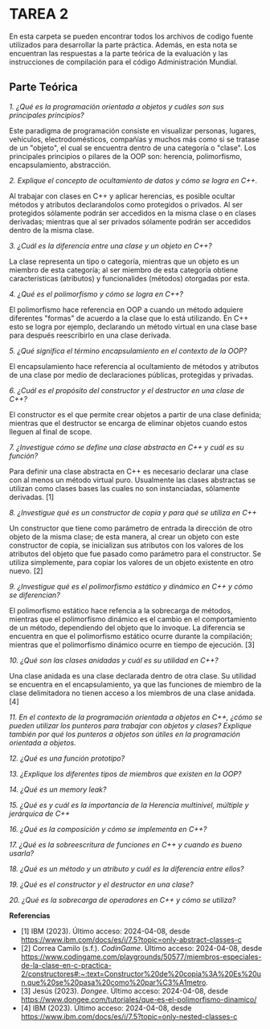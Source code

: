 # TAREA 2

En esta carpeta se pueden encontrar todos los archivos de codigo fuente utilizados para desarrollar la parte práctica. Además, en esta nota se encuentran las respuestas a la parte teórica de la evaluación y las instrucciones de compilación para el código Administración Mundial.

## Parte Teórica

*1. ¿Qué es la programación orientada a objetos y cuáles son sus principales principios?*

Este paradigma de programación consiste en visualizar personas, lugares, vehículos, electrodomésticos, compañías y muchos más como si se tratase de un "objeto", el cual se encuentra dentro de una categoría o "clase". Los principales principios o pilares de la OOP son: herencia, polimorfismo, encapsulamiento, abstracción.

*2. Explique el concepto de ocultamiento de datos y cómo se logra en C++.*

Al trabajar con clases en C++ y aplicar herencias, es posible ocultar métodos y atributos declarandolos como protegidos o privados. Al ser protegidos sólamente podrán ser accedidos en la misma clase o en clases derivadas; mientras que al ser privados sólamente podrán ser accedidos dentro de la misma clase.

*3. ¿Cuál es la diferencia entre una clase y un objeto en C++?*

La clase representa un tipo o categoría, mientras que un objeto es un miembro de esta categoría; al ser miembro de esta categoría obtiene características (atributos) y funcionalides (métodos) otorgadas por esta.

*4. ¿Qué es el polimorfismo y cómo se logra en C++?*

El polimorfismo hace referencia en OOP a cuando un método adquiere diferentes "formas" de acuerdo a la clase que lo está utilizando. En C++ esto se logra por ejemplo, declarando un método virtual en una clase base para después reescribirlo en una clase derivada.

*5. ¿Qué significa el término encapsulamiento en el contexto de la OOP?*

El encapsulamiento hace referencia al ocultamiento de métodos y atributos de una clase por medio de declaraciones públicas, protegidas y privadas.

*6. ¿Cuál es el propósito del constructor y el destructor en una clase de C++?*

El constructor es el que permite crear objetos a partir de una clase definida; mientras que el destructor se encarga de eliminar objetos cuando estos lleguen al final de scope.

*7. ¿Investigue cómo se define una clase abstracta en C++ y cuál es su función?*

Para definir una clase abstracta en C++ es necesario declarar una clase con al menos un método virtual puro. Usualmente las clases abstractas se utilizan como clases bases las cuales no son instanciadas, sólamente derivadas. [1]

*8. ¿Investigue qué es un constructor de copia y para qué se utiliza en C++*

Un constructor que tiene como parámetro de entrada la dirección de otro objeto de la misma clase; de esta manera, al crear un objeto con este constructor de copia, se inicializan sus atributos con los valores de los atributos del objeto que fue pasado como parámetro para el constructor. Se utiliza simplemente, para copiar los valores de un objeto existente en otro nuevo. [2]


*9. ¿Investigue qué es el polimorfismo estático y dinámico en C++ y cómo se diferencian?*

El polimorfismo estático hace refencia a la sobrecarga de métodos, mientras que el polimorfismo dinámico es el cambio en el comportamiento de un método, dependiendo del objeto que lo invoque. La diferencia se encuentra en que el polimorfismo estático ocurre durante la compilación; mientras que el polimorfismo dinámico ocurre en tiempo de ejecución. [3]

*10. ¿Qué son las clases anidadas y cuál es su utilidad en C++?*

Una clase anidada es una clase declarada dentro de otra clase. Su utilidad se encuentra en el encapsulamiento, ya que las funciones de miembro de la clase delimitadora no tienen acceso a los miembros de una clase anidada. [4]

*11. En el contexto de la programación orientada a objetos en C++, ¿cómo se pueden utilizar los punteros para trabajar con objetos y clases? Explique también por qué los punteros a objetos son útiles en la programación orientada a objetos.*



*12. ¿Qué es una función prototipo?*

*13. ¿Explique los diferentes tipos de miembros que existen en la OOP?*

*14. ¿Qué es un memory leak?*

*15. ¿Qué es y cuál es la importancia de la Herencia multinivel, múltiple y jerárquica de C++*

*16. ¿Qué es la composición y cómo se implementa en C++?*

*17. ¿Qué es la sobreescritura de funciones en C++ y cuando es bueno usarla?*

*18. ¿Qué es un método y un atributo y cuál es la diferencia entre ellos?*

*19. ¿Qué es el constructor y el destructor en una clase?*

*20. ¿Qué es la sobrecarga de operadores en C++ y cómo se utiliza?*

**Referencias**

- [1] IBM (2023). Último acceso: 2024-04-08, desde https://www.ibm.com/docs/es/i/7.5?topic=only-abstract-classes-c
- [2] Correa Camilo (s.f.). *CodinGame*. Último acceso: 2024-04-08, desde https://www.codingame.com/playgrounds/50577/miembros-especiales-de-la-clase-en-c-practica-2/constructores#:~:text=Constructor%20de%20copia%3A%20Es%20un,que%20se%20pasa%20como%20par%C3%A1metro.
- [3] Jesús (2023). *Dongee*. Último acceso: 2024-04-08, desde https://www.dongee.com/tutoriales/que-es-el-polimorfismo-dinamico/
- [4] IBM (2023). Último acceso: 2024-04-08, desde https://www.ibm.com/docs/es/i/7.5?topic=only-nested-classes-c
